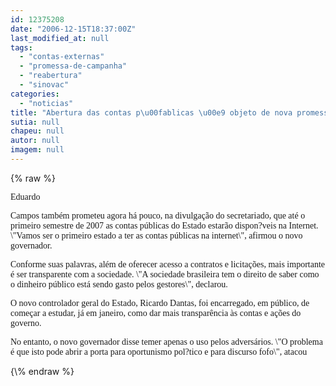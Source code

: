```yaml
---
id: 12375208
date: "2006-12-15T18:37:00Z"
last_modified_at: null
tags:
  - "contas-externas"
  - "promessa-de-campanha"
  - "reabertura"
  - "sinovac"
categories:
  - "noticias"
title: "Abertura das contas p\u00fablicas \u00e9 objeto de nova promessa"
sutia: null
chapeu: null
autor: null
imagem: null
---
```

{\% raw %}
<p><P><FONT face=Verdana>Eduardo</p>
<p> Campos também prometeu agora há pouco, na divulgação do secretariado,&nbsp;que até o primeiro semestre de 2007 as contas públicas do Estado estarão dispon?veis na Internet. \"Vamos ser o primeiro estado a ter as contas públicas na internet\", afirmou o novo governador.</FONT></P></p>
<p><P><FONT face=Verdana>Conforme suas palavras, além de oferecer acesso a contratos e licitações, mais importante é ser transparente com a sociedade. \"A sociedade brasileira tem o direito de saber como o dinheiro público está sendo gasto pelos gestores\", declarou.</FONT></P></p>
<p><P><FONT face=Verdana>O novo controlador geral do Estado, Ricardo Dantas, foi encarregado, em público, de começar a estudar, já em janeiro, como dar mais transparência às contas e ações do governo.</FONT></P></p>
<p><P><FONT face=Verdana>No entanto, o novo governador disse temer apenas o uso pelos adversários. \"O problema é que isto pode abrir a porta para oportunismo pol?tico e para discurso fofo\", atacou</FONT></P> </p>
{\% endraw %}